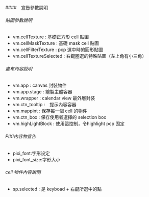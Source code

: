 ####　宣告參數說明
###### 貼圖參數說明
- vm.cellTexture : 基礎正方形 cell 貼圖
- vm.cellMaskTexture : 基礎 mask cell 貼圖
- vm.cellFilterTexture : pcp 選中時的圓形貼圖
- vm.cellTextureSelected : 右鍵圈選的特殊貼圖（左上角有小三角）
###### 畫布內容說明
- vm.app : canvas 封裝物件
- vm.app.stage : 繪製主體容器
- vm.wrapper : calendar view 最外層封裝
- vm.ctn_tooltip :　提示內容容器
- vm.mappint : 保存每一個 cell 的物件
- vm.ctn_box : 保存使用者選擇的 selection box
- vm.highLightBlock : 使用這控制，令highlight pcp 固定
###### PIXI内容物宣告
- pixi_font:字形设定
- pixi_font_size:字形大小
###### cell 物件內容說明
- sp.selected : 是 keyboad + 右鍵所選中的點